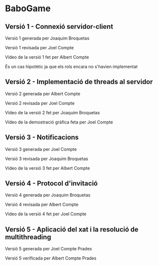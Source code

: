 # BaboGame

## Versió 1 - Connexió servidor-client

Versió 1 generada per Joaquim Broquetas

Versió 1 revisada per Joel Compte

Vídeo de la versió 1 fet per Albert Compte

És un cas hipotètic ja que els rols encara no s'havien implementat

## Versió 2 - Implementació de threads al servidor

Versió 2 generada per Albert Compte

Versió 2 revisada per Joel Compte

Vídeo de la versió 2 fet per Joaquim Broquetas

Vídeo de la demostració gràfica feta per Joel Compte


## Versió 3 - Notificacions

Versió 3 generada per Joel Compte

Versió 3 revisada per Joaquim Broquetas

Vídeo de la versió 3 fet per Albert Compte


## Versió 4 - Protocol d'invitació

Versió 4 generada per Joaquim Broquetas

Versió 4 revisada per Albert Compte

Vídeo de la versió 4 fet per Joel Compte

## Versió 5 - Aplicació del xat i la resolució de multithreading

Versió 5 generada per Joel Compte Prades

Versió 5 verificada per Albert Compte Prades
